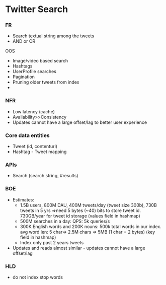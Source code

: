 # Twitter Search

### FR
* Search textual string among the tweets
* AND or OR

OOS
* Image/video based search
* Hashtags
* UserProfile searches
* Pagination
* Pruning older tweets from index
* 

### NFR
* Low latency (cache)
* Availability>>Consistency
* Updates cannot have a large offset/lag to better user experience

### Core data entities
* Tweet (id, contenturl)
* Hashtag - Tweet mapping

### APIs
* Search (search string, #results)

### BOE
* Estimates:
  * 1.5B users, 800M DAU, 400M tweets/day (tweet size 300b), 730B tweets in 5 yrs =>need 5 bytes (~40) bits to store tweet id. 730GB/year for tweet id storage (values field in hashmap)
  * 500M searches in a day: QPS: 5k queries/s
  * 300K English words and 200K nouns: 500k total words in our index. avg word len: 5 char=> 2.5M chars => 5MB (1 char = 2 bytes) (key field in hashmap)
  * Index only past 2 years tweets
* Updates and reads almost similar - updates cannot have a large offset/lag

### HLD
* do not index stop words
